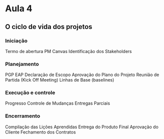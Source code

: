 # Aula 4

## O ciclo de vida dos projetos

### Iniciação
Termo de abertura
PM Canvas
Identificação dos Stakeholders

### Planejamento
PGP
EAP
Declaração de Escopo
Aprovação do Plano do Projeto
Reunião de Partida (Kick Off Meeting)
Linhas de Base (baselines)

### Execução e controle
Progresso
Controle de Mudanças
Entregas Parciais

### Encerramento
Compilação das Lições Aprendidas
Entrega do Produto Final
Aprovação do Cliente
Fechamento dos Contratos
